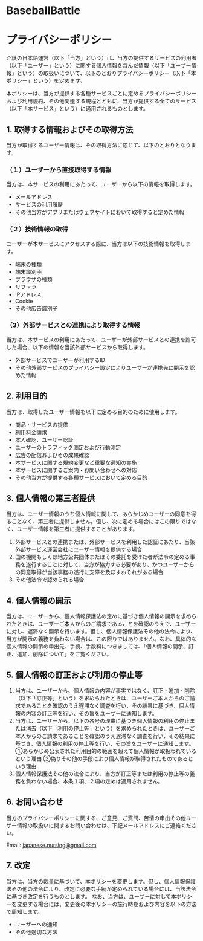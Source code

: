 # BaseballBattle
# プライバシーポリシー

介護の日本語運営（以下「当方」という）は、当方の提供するサービスの利用者（以下「ユーザー」という）に関する個人情報を含んだ情報（以下「ユーザー情報」という）の取扱いについて、以下のとおりプライバシーポリシー（以下「本ポリシー」という）を定めます。

本ポリシーは、当方が提供する各種サービスごとに定めるプライバシーポリシーおよび利用規約、その他関連する規程とともに、当方が提供する全てのサービス（以下「本サービス」という）に適用されるものとします。

## 1. 取得する情報およびその取得方法
当方が取得するユーザー情報は、その取得方法に応じて、以下のとおりとなります。

### （１）ユーザーから直接取得する情報
当方は、本サービスの利用にあたって、ユーザーから以下の情報を取得します。
- メールアドレス
- サービスの利用履歴
- その他当方がアプリまたはウェブサイトにおいて取得すると定めた情報

### （２）技術情報の取得
ユーザーが本サービスにアクセスする際に、当方は以下の技術情報を取得します。
- 端末の種類
- 端末識別子
- ブラウザの種類
- リファラ
- IPアドレス
- Cookie
- その他広告識別子

### （3）外部サービスとの連携により取得する情報
当方は、本サービスの利用にあたって、ユーザーが外部サービスとの連携を許可した場合、以下の情報を当該外部サービスから取得します。
- 外部サービスでユーザーが利用するID
- その他外部サービスのプライバシー設定によりユーザーが連携先に開示を認めた情報

## 2. 利用目的
当方は、取得したユーザー情報を以下に定める目的のために使用します。
- 商品・サービスの提供
- 利用料金請求
- 本人確認、ユーザー認証
- ユーザーのトラフィック測定および行動測定
- 広告の配信およびその成果確認
- 本サービスに関する規約変更など重要な通知の実施
- 本サービスに関するご案内・お問い合わせへの対応
- その他当方が提供する各種サービスにおいて定める目的

## 3. 個人情報の第三者提供
当方は、ユーザー情報のうち個人情報に関して、あらかじめユーザーの同意を得ることなく、第三者に提供しません。但し、次に定める場合にはこの限りではなく、ユーザー情報を第三者に提供することがあります。
1. 外部サービスとの連携または、外部サービスを利用した認証にあたり、当該外部サービス運営会社にユーザー情報を提供する場合
2. 国の機関もしくは地方公共団体またはその委託を受けた者が法令の定める事務を遂行することに対して、当方が協力する必要があり、かつユーザーからの同意取得が当該事務の遂行に支障を及ぼすおそれがある場合
3. その他法令で認められる場合

## 4. 個人情報の開示
当方は、ユーザーから、個人情報保護法の定めに基づき個人情報の開示を求められたときは、ユーザーご本人からのご請求であることを確認のうえで、ユーザーに対し、遅滞なく開示を行います。但し、個人情報保護法その他の法令により、当方が開示の義務を負わない場合は、この限りではありません。なお、具体的な個人情報の開示の申出先、手続、手数料につきましては、「個人情報の開示、訂正、追加、削除について」をご覧ください。

## 5. 個人情報の訂正および利用の停止等
1. 当方は、ユーザーから、個人情報の内容が事実ではなく、訂正・追加・削除（以下「訂正等」という）を求められたときは、ユーザーご本人からのご請求であることを確認のうえ遅滞なく調査を行い、その結果に基づき、個人情報の内容の訂正等を行い、その旨をユーザーに通知します。
2. 当方は、ユーザーから、以下の各号の理由に基づき個人情報の利用の停止または消去（以下「利用の停止等」という）を求められたときは、ユーザーご本人からのご請求であることを確認のうえ遅滞なく調査を行い、その結果に基づき、個人情報の利用の停止等を行い、その旨をユーザーに通知します。
①あらかじめ公表された利用目的の範囲を超えて個人情報が取扱われているという理由
②偽りその他の手段により個人情報が取得されたものであるという理由
3. 個人情報保護法その他の法令により、当方が訂正等または利用の停止等の義務を負わない場合、本条１項、２項の定めは適用されません。

## 6. お問い合わせ
当方のプライバシーポリシーに関する、ご意見、ご質問、苦情の申出その他ユーザー情報の取扱いに関するお問い合わせは、下記メールアドレスにご連絡ください。

Email: japanese.nursing@gmail.com

## 7. 改定
当方は、当方の裁量に基づいて、本ポリシーを変更します。但し、個人情報保護法その他の法令により、改定に必要な手続が定められている場合には、当該法令に基づき改定を行うものとします。
なお、当方は、ユーザーに対して本ポリシーを変更する場合には、変更後の本ポリシーの施行時期および内容を以下の方法で周知します。
- ユーザーへの通知
- その他適切な方法
